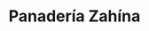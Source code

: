 ---
title: "Panadería Zahína"
url: /cochabamba/panaderia-zahina-avenida-america/
shop: panadería
---